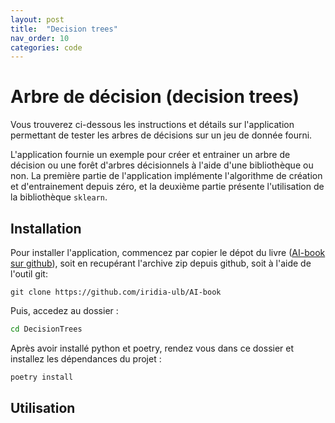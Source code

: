 ```yaml
---
layout: post
title:  "Decision trees"
nav_order: 10
categories: code
---
```


# Arbre de décision (decision trees)

Vous trouverez ci-dessous les instructions et détails sur l'application
permettant de tester les arbres de décisions sur un jeu de donnée fourni.

L'application fournie un exemple pour créer et entrainer un arbre de décision
ou une forêt d'arbres décisionnels à l'aide d'une bibliothèque ou non.
La première partie de l'application implémente l'algorithme de création
et d'entrainement depuis zéro, et la deuxième partie présente l'utilisation
de la bibliothèque `sklearn`.

## Installation

Pour installer l'application, commencez par copier le dépot du livre ([AI-book sur github][ia-gh]),
soit en recupérant l'archive zip depuis github, soit à l'aide de l'outil git:

```
git clone https://github.com/iridia-ulb/AI-book
```

Puis, accedez au dossier :

```bash
cd DecisionTrees
```

Après avoir installé python et poetry, rendez vous dans ce dossier et installez les
dépendances du projet :

```bash
poetry install
```

## Utilisation

[ia-gh]: https://github.com/iridia-ulb/AI-book


